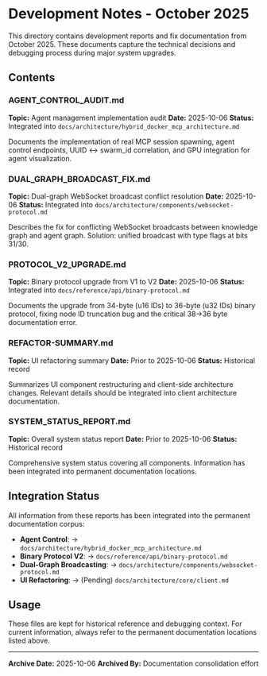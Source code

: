 # Development Notes - October 2025

This directory contains development reports and fix documentation from October 2025. These documents capture the technical decisions and debugging process during major system upgrades.

## Contents

### AGENT_CONTROL_AUDIT.md
**Topic:** Agent management implementation audit
**Date:** 2025-10-06
**Status:** Integrated into `docs/architecture/hybrid_docker_mcp_architecture.md`

Documents the implementation of real MCP session spawning, agent control endpoints, UUID ↔ swarm_id correlation, and GPU integration for agent visualization.

### DUAL_GRAPH_BROADCAST_FIX.md
**Topic:** Dual-graph WebSocket broadcast conflict resolution
**Date:** 2025-10-06
**Status:** Integrated into `docs/architecture/components/websocket-protocol.md`

Describes the fix for conflicting WebSocket broadcasts between knowledge graph and agent graph. Solution: unified broadcast with type flags at bits 31/30.

### PROTOCOL_V2_UPGRADE.md
**Topic:** Binary protocol upgrade from V1 to V2
**Date:** 2025-10-06
**Status:** Integrated into `docs/reference/api/binary-protocol.md`

Documents the upgrade from 34-byte (u16 IDs) to 36-byte (u32 IDs) binary protocol, fixing node ID truncation bug and the critical 38→36 byte documentation error.

### REFACTOR-SUMMARY.md
**Topic:** UI refactoring summary
**Date:** Prior to 2025-10-06
**Status:** Historical record

Summarizes UI component restructuring and client-side architecture changes. Relevant details should be integrated into client architecture documentation.

### SYSTEM_STATUS_REPORT.md
**Topic:** Overall system status report
**Date:** Prior to 2025-10-06
**Status:** Historical record

Comprehensive system status covering all components. Information has been integrated into permanent documentation locations.

## Integration Status

All information from these reports has been integrated into the permanent documentation corpus:

- **Agent Control**: → `docs/architecture/hybrid_docker_mcp_architecture.md`
- **Binary Protocol V2**: → `docs/reference/api/binary-protocol.md`
- **Dual-Graph Broadcasting**: → `docs/architecture/components/websocket-protocol.md`
- **UI Refactoring**: → (Pending) `docs/architecture/core/client.md`

## Usage

These files are kept for historical reference and debugging context. For current information, always refer to the permanent documentation locations listed above.

---

**Archive Date:** 2025-10-06
**Archived By:** Documentation consolidation effort
